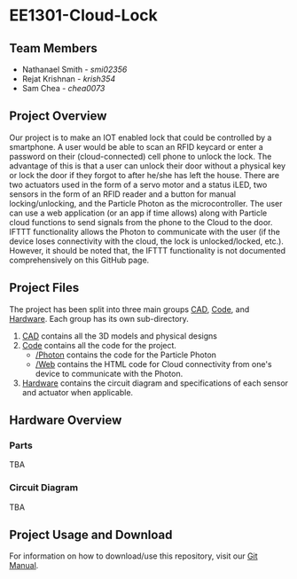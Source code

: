 # EE1301-Cloud-Lock

## Team Members

* Nathanael Smith - *smi02356*
* Rejat Krishnan - *krish354*
* Sam Chea - *chea0073*


## Project Overview

Our project is to make an IOT enabled lock that could be controlled by a smartphone. A user would be able to scan an RFID keycard or enter a password on their (cloud-connected) cell phone to unlock the lock. The advantage of this is that a user can unlock their door without a physical key or lock the door if they forgot to after he/she has left the house. There are two actuators used in the form of a servo motor and a status iLED, two sensors in the form of an RFID reader and a button for manual locking/unlocking, and the Particle Photon as the microcontroller. The user can use a web application (or an app if time allows) along with Particle cloud functions to send signals from the phone to the Cloud to the door. IFTTT functionality allows the Photon to communicate with the user (if the device loses connectivity with the cloud, the lock is unlocked/locked, etc.). However, it should be noted that, the IFTTT functionality is not documented comprehensively on this GitHub page.

## Project Files

The project has been split into three main groups [CAD](/CAD), [Code](/Code), and [Hardware](/Hardware). Each group has its own sub-directory.

1. [CAD](/CAD) contains all the 3D models and physical designs
2. [Code](/Code) contains all the code for the project.
    * [/Photon](/Code/Photon) contains the code for the Particle Photon
    * [/Web](/Code/Web) contains the HTML code for Cloud connectivity from one's device to communicate with the Photon.
3. [Hardware](/Hardware) contains the circuit diagram and specifications of each sensor and actuator when applicable. 

## Hardware Overview

### Parts

TBA

### Circuit Diagram

TBA

## Project Usage and Download

For information on how to download/use this repository, visit our [Git Manual](/GitManual.md).
